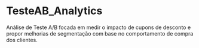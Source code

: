 # TesteAB_Analytics
Análise de Teste A/B focada em medir o impacto de cupons de desconto e propor melhorias de segmentação com base no comportamento de compra dos clientes.
